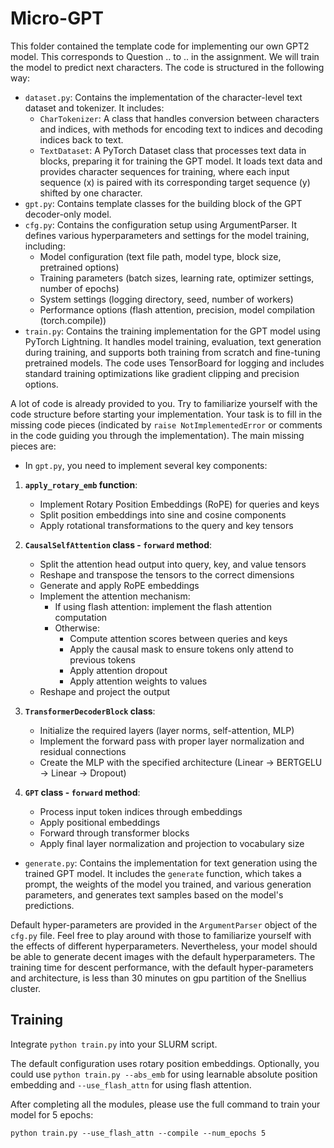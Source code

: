 # Micro-GPT

This folder contained the template code for implementing our own GPT2 model. This corresponds to Question .. to .. in the assignment. We will train the model to predict next characters. The code is structured in the following way:

* `dataset.py`: Contains the implementation of the character-level text dataset and tokenizer. It includes:
  - `CharTokenizer`: A class that handles conversion between characters and indices, with methods for encoding text to indices and decoding indices back to text.
  - `TextDataset`: A PyTorch Dataset class that processes text data in blocks, preparing it for training the GPT model. It loads text data and provides character sequences for training, where each input sequence (x) is paired with its corresponding target sequence (y) shifted by one character.
* `gpt.py`: Contains template classes for the building block of the GPT decoder-only model.
* `cfg.py`: Contains the configuration setup using ArgumentParser. It defines various hyperparameters and settings for the model training, including:
  - Model configuration (text file path, model type, block size, pretrained options)
  - Training parameters (batch sizes, learning rate, optimizer settings, number of epochs)
  - System settings (logging directory, seed, number of workers)
  - Performance options (flash attention, precision, model compilation (torch.compile))
* `train.py`: Contains the training implementation for the GPT model using PyTorch Lightning. It handles model training, evaluation, text generation during training, and supports both training from scratch and fine-tuning pretrained models. The code uses TensorBoard for logging and includes standard training optimizations like gradient clipping and precision options.

A lot of code is already provided to you. Try to familiarize yourself with the code structure before starting your implementation. 
Your task is to fill in the missing code pieces (indicated by `raise NotImplementedError` or comments in the code guiding you through the implementation). The main missing pieces are:

* In `gpt.py`, you need to implement several key components:

1. **`apply_rotary_emb` function**:
   - Implement Rotary Position Embeddings (RoPE) for queries and keys
   - Split position embeddings into sine and cosine components
   - Apply rotational transformations to the query and key tensors

2. **`CausalSelfAttention` class - `forward` method**:
   - Split the attention head output into query, key, and value tensors
   - Reshape and transpose the tensors to the correct dimensions
   - Generate and apply RoPE embeddings
   - Implement the attention mechanism:
     - If using flash attention: implement the flash attention computation
     - Otherwise:
       - Compute attention scores between queries and keys
       - Apply the causal mask to ensure tokens only attend to previous tokens
       - Apply attention dropout
       - Apply attention weights to values
   - Reshape and project the output

3. **`TransformerDecoderBlock` class**:
   - Initialize the required layers (layer norms, self-attention, MLP)
   - Implement the forward pass with proper layer normalization and residual connections
   - Create the MLP with the specified architecture (Linear → BERTGELU → Linear → Dropout)

4. **`GPT` class - `forward` method**:
   - Process input token indices through embeddings
   - Apply positional embeddings
   - Forward through transformer blocks
   - Apply final layer normalization and projection to vocabulary size

* `generate.py`: Contains the implementation for text generation using the trained GPT model. It includes the `generate` function, which takes a prompt, the weights of the model you trained, and various generation parameters, and generates text samples based on the model's predictions.
<!-- * `unittests.py`: Contains unittests for the Encoder, Decoder, Discriminator networks. It will hopefully help you debug your code. Your final code should pass these unittests. -->

Default hyper-parameters are provided in the `ArgumentParser` object of the `cfg.py` file. Feel free to play around with those to familiarize yourself with the effects of different hyperparameters. Nevertheless, your model should be able to generate decent images with the default hyperparameters.
The training time for descent performance, with the default hyper-parameters and architecture, is less than 30 minutes on gpu partition of the Snellius cluster.

## Training
Integrate ``` python train.py ``` into your SLURM script. 

The default configuration uses rotary position embeddings. 
Optionally, you could use ``` python train.py --abs_emb ``` for using learnable absolute position embedding and ```--use_flash_attn``` for using flash attention. 

After completing all the modules, please use the full command to train your model for 5 epochs:

```python train.py --use_flash_attn --compile --num_epochs 5```

